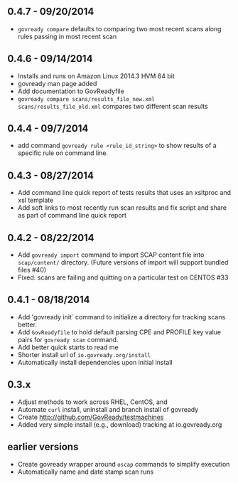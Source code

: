 ## 0.4.7 - 09/20/2014
- `govready compare` defaults to comparing two most recent scans along rules passing in most recent scan

## 0.4.6 - 09/14/2014
- Installs and runs on Amazon Linux 2014.3 HVM 64 bit
- govready man page added
- Add documentation to GovReadyfile
- `govready compare scans/results_file_new.xml scans/results_file_old.xml` compares two different scan results

## 0.4.4 - 09/7/2014
- add command `govready rule <rule_id_string>` to show results of a specific rule on command line.

## 0.4.3 - 08/27/2014
- Add command line quick report of tests results that uses an xsltproc and xsl template
- Add soft links to most recently run scan results and fix script and share as part of command line quick report

## 0.4.2 - 08/22/2014
- Add `govready import` command to import SCAP content file into `scap/content/` directory. (Future versions of import will support bundled files #40)
- Fixed: scans are failing and quitting on a particular test on CENTOS #33

## 0.4.1 - 08/18/2014
- Add 'govready init` command to initialize a directory for tracking scans better.
- Add `GovReadyfile` to hold default parsing CPE and PROFILE key value pairs for `govready scan` command.
- Add better quick starts to read me
- Shorter install url of `io.govready.org/install`
- Automatically install dependencies upon initial install

## 0.3.x
- Adjust methods to work across RHEL, CentOS, and 
- Automate `curl` install, uninstall and branch install of govready
- Create http://github.com/GovReady/testmachines
- Added very simple install (e.g., download) tracking at io.govready.org

## earlier versions
- Create govready wrapper around `oscap` commands to simplify execution
- Automatically name and date stamp scan runs